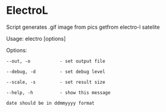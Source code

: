 ElectroL
========

Script generates .gif image from pics getfrom electro-l satelite

Usage:
electro [options] <date>

Options:

	--out, -o 	  		- set output file

	--debug, -d	 		- set debug level

	--scale, -s 		- set result size 

	--help, -h 	 		- show this message

	date should be in ddmmyyyy format
